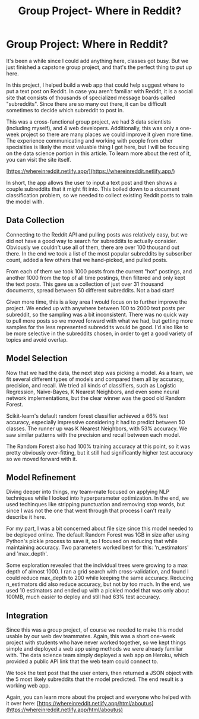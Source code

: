﻿---
layout: post
title: Group Project- Where in Reddit?
tags: [Document Similarity, Cross-functional]
comments: true
---

# Group Project: Where in Reddit?

It's been a while since I could add anything here, classes got busy.  But we just finished a capstone group project, and that's the perfect thing to put up here.

In this project, I helped build a web app that could help suggest where to put a text post on Reddit.  In case you aren't familiar with Reddit, it is a social site that consists of thousands of specialized message boards called "subreddits".  Since there are so many out there, it can be difficult sometimes to decide which subreddit to post in.

This was a cross-functional group project, we had 3 data scientists (including myself), and 4 web developers.  Additionally, this was only a one-week project so there are many places we could improve it given more time.  The experience communicating and working with people from other specialties is likely the most valuable thing I got here, but I will be focusing on the data science portion in this article.  To learn more about the rest of it, you can visit the site itself.

[https://whereinreddit.netlify.app/](https://whereinreddit.netlify.app/)

In short, the app allows the user to input a text post and then shows a couple subreddits that it might fit into.  This boiled down to a document classification problem, so we needed to collect existing Reddit posts to train the model with.

## Data Collection

Connecting to the Reddit API and pulling posts was relatively easy, but we did not have a good way to search for subreddits to actually consider.  Obviously we couldn't use all of them, there are over 100 thousand out there.  In the end we took a list of the most popular subreddits by subscriber count, added a few others that we hand-picked, and pulled posts.  

From each of them we took 1000 posts from the current "hot" postings, and another 1000 from the top of all time postings, then filtered and only kept the text posts.  This gave us a collection of just over 31 thousand documents, spread between 50 different subreddits.  Not a bad start!

Given more time, this is a key area I would focus on to further improve the project.  We ended up with anywhere between 100 to 2000 text posts per subreddit, so the sampling was a bit inconsistent.  There was no quick way to pull more posts so we moved forward with what we had, but getting more samples for the less represented subreddits would be good.  I'd also like to be more selective in the subreddits chosen, in order to get a good variety of topics and avoid overlap.

## Model Selection

Now that we had the data, the next step was picking a model.  As a team, we fit several different types of models and compared them all by accuracy, precision, and recall.  We tried all kinds of classifiers, such as Logistic Regression, Naive-Bayes, K Nearest Neighbors, and even some neural network implementations, but the clear winner was the good old Random Forest.  

Scikit-learn's default random forest classifier achieved a 66% test accuracy, especially impressive considering it had to predict between 50 classes.  The runner up was K Nearest Neighbors, with 53% accuracy.  We saw similar patterns with the precision and recall between each model.

The Random Forest also had 100% training accuracy at this point, so it was pretty obviously over-fitting, but it still had significantly higher test accuracy so we moved forward with it.

## Model Refinement

Diving deeper into things, my team-mate focused on applying NLP techniques while I looked into hyperparameter optimization.  In the end, we used techinques like stripping punctuation and removing stop words, but since I was not the one that went through that process I can't really describe it here.

For my part, I was a bit concerned about file size since this model needed to be deployed online.  The default Random Forest was 1GB in size after using Python's pickle process to save it, so I focused on reducing that while maintaining accuracy.  Two parameters worked best for this: 'n_estimators' and 'max_depth'.

Some exploration revealed that the individual trees were growing to a max depth of almost 1000.  I ran a grid search with cross-validation, and found I could reduce max_depth to 200 while keeping the same accuracy.  Reducing n_estimators did also reduce accuracy, but not by too much.  In the end, we used 10 estimators and ended up with a pickled model that was only about 100MB, much easier to deploy and still had 63% test accuracy.

## Integration

Since this was a group project, of course we needed to make this model usable by our web dev teammates.  Again, this was a short one-week project with students who have never worked together, so we kept things simple and deployed a web app using methods we were already familiar with.  The data science team simply deployed a web app on Heroku, which provided a public API link that the web team could connect to.

We took the text post that the user enters, then returned a JSON object with the 5 most likely subreddits that the model predicted.  The end result is a working web app.

Again, you can learn more about the project and everyone who helped with it over here: [https://whereinreddit.netlify.app/html/aboutus](https://whereinreddit.netlify.app/html/aboutus)
